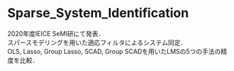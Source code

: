 # Sparse_System_Identification
2020年度IEICE SeMI研にて発表．<br>
スパースモデリングを用いた適応フィルタによるシステム同定．<br>
OLS, Lasso, Group Lasso, SCAD, Group SCADを用いたLMSの5つの手法の精度を比較．
